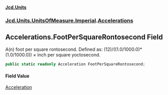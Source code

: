 #### [Jcd.Units](index.md 'index')
### [Jcd.Units.UnitsOfMeasure.Imperial](Jcd.Units.UnitsOfMeasure.Imperial.md 'Jcd.Units.UnitsOfMeasure.Imperial').[Accelerations](Accelerations.md 'Jcd.Units.UnitsOfMeasure.Imperial.Accelerations')

## Accelerations.FootPerSquareRontosecond Field

A(n) foot per square rontosecond. Defined as: (12)/((1.0/1000.0)*(1.0/1000.0)) × inch per square yoctosecond.

```csharp
public static readonly Acceleration FootPerSquareRontosecond;
```

#### Field Value
[Acceleration](Acceleration.md 'Jcd.Units.UnitTypes.Acceleration')
